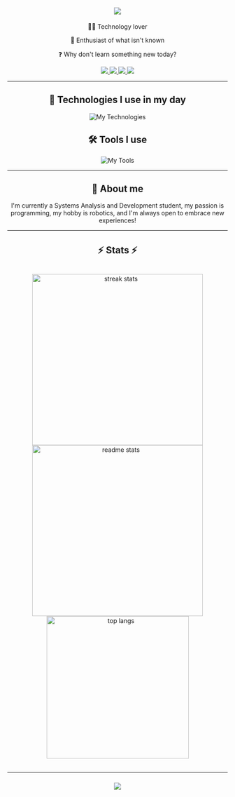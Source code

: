 <h1 align="center">
    <img src="https://readme-typing-svg.herokuapp.com/?font=Righteous&size=35&center=true&vCenter=true&width=500&height=70&duration=4000&lines=Hi+There!+👋;+I'm+Matheus+Ramos!;" />
</h1>

<div align="center">
  
👨‍💻 Technology lover

💬 Enthusiast of what isn't known

❓ Why don't learn something new today?

<div align="center"> 
  <a href="mailto:contato.matheusramossilva2003@gmail.com">
    <img src="https://img.shields.io/badge/Gmail-333333?style=for-the-badge&logo=gmail&logoColor=red" />
  </a>
  <a href="https://www.linkedin.com/in/matheus-ra/" target="_blank">
    <img src="https://img.shields.io/badge/LinkedIn-0077B5?style=for-the-badge&logo=linkedin&logoColor=white" target="_blank" />
  </a>
  <a href="https://react-portifolio-matheus.vercel.app/" target="_blank">
     <img src="https://img.shields.io/badge/Portfolio-FF5722?style=for-the-badge&logo=todoist&logoColor=white" target="_blank" /> <!-- sqlite, safari, google-chrome are other good icon options -->
  </a>
  <a href="https://discord.com/channels/@TH3USS#3189" target="_blank">
     <img src="https://img.shields.io/badge/Discord-7289DA?style=for-the-badge&logo=discord&logoColor=white" target="_blank" /> <!-- sqlite, safari, google-chrome are other good icon options -->
  </a>
  
</div>

</div>
<hr/>

<div align="center">

## 💾 Technologies I use in my day

![My Technologies](https://skillicons.dev/icons?i=cs,java,html,css,js,c,cpp)


## 🛠 Tools I use

![My Tools](https://skillicons.dev/icons?i=arduino,figma,git,github,ai,ps,unity,visualstudio,vscode)

<hr/>
  
## 🚀 About me

I'm currently a Systems Analysis and Development student, my passion is programming, my hobby is robotics, and I'm always open to embrace new experiences!

<div/>
<hr/>

<h2 align="center">⚡ Stats ⚡</h2>
<br>
<div align=center>
  <img width=390 src="https://streak-stats.demolab.com/?user=TH3USS&count_private=true&theme=react&border_radius=10" alt="streak stats"/>
  <img width=390 src="https://github-readme-stats-salesp07.vercel.app/api?username=TH3USS&count_private=true&show_icons=true&theme=react&rank_icon=github&border_radius=10" alt="readme stats" />
  <br/>
  <img width=325 align="center" src="https://github-readme-stats.vercel.app/api/top-langs/?username=TH3USS&layout=compact&theme=react&border_radius=10&size_weight=0.5&count_weight=0.5&exclude_repo=github-readme-stats" alt="top langs" />
    
</div>

<br>
<hr/>


<h3 align="center">
    <img src="https://readme-typing-svg.herokuapp.com/?font=Righteous&size=25&center=true&vCenter=true&width=500&height=70&duration=4000&lines=Thanks+for+visiting!+✌️;+Shoot+me+a+message+on+Linkedin!">
</h3>
